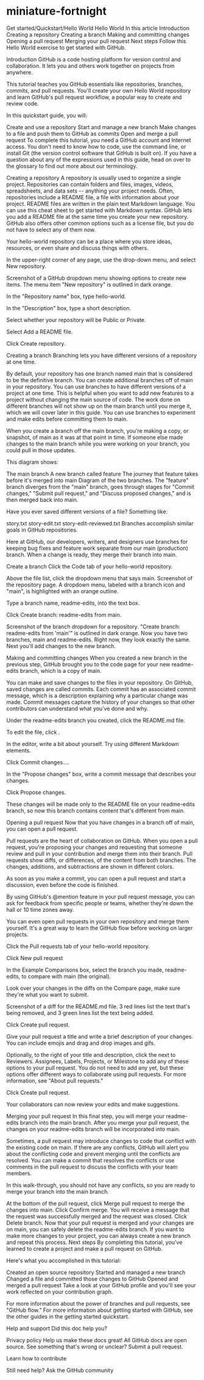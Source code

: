 # miniature-fortnight
Get started/Quickstart/Hello World
Hello World
In this article
Introduction
Creating a repository
Creating a branch
Making and committing changes
Opening a pull request
Merging your pull request
Next steps
Follow this Hello World exercise to get started with GitHub.

Introduction
GitHub is a code hosting platform for version control and collaboration. It lets you and others work together on projects from anywhere.

This tutorial teaches you GitHub essentials like repositories, branches, commits, and pull requests. You'll create your own Hello World repository and learn GitHub's pull request workflow, a popular way to create and review code.

In this quickstart guide, you will:

Create and use a repository
Start and manage a new branch
Make changes to a file and push them to GitHub as commits
Open and merge a pull request
To complete this tutorial, you need a GitHub account and Internet access. You don't need to know how to code, use the command line, or install Git (the version control software that GitHub is built on). If you have a question about any of the expressions used in this guide, head on over to the glossary to find out more about our terminology.

Creating a repository
A repository is usually used to organize a single project. Repositories can contain folders and files, images, videos, spreadsheets, and data sets -- anything your project needs. Often, repositories include a README file, a file with information about your project. README files are written in the plain text Markdown language. You can use this cheat sheet to get started with Markdown syntax. GitHub lets you add a README file at the same time you create your new repository. GitHub also offers other common options such as a license file, but you do not have to select any of them now.

Your hello-world repository can be a place where you store ideas, resources, or even share and discuss things with others.

In the upper-right corner of any page, use the  drop-down menu, and select New repository.

Screenshot of a GitHub dropdown menu showing options to create new items. The menu item "New repository" is outlined in dark orange.

In the "Repository name" box, type hello-world.

In the "Description" box, type a short description.

Select whether your repository will be Public or Private.

Select Add a README file.

Click Create repository.

Creating a branch
Branching lets you have different versions of a repository at one time.

By default, your repository has one branch named main that is considered to be the definitive branch. You can create additional branches off of main in your repository. You can use branches to have different versions of a project at one time. This is helpful when you want to add new features to a project without changing the main source of code. The work done on different branches will not show up on the main branch until you merge it, which we will cover later in this guide. You can use branches to experiment and make edits before committing them to main.

When you create a branch off the main branch, you're making a copy, or snapshot, of main as it was at that point in time. If someone else made changes to the main branch while you were working on your branch, you could pull in those updates.

This diagram shows:

The main branch
A new branch called feature
The journey that feature takes before it's merged into main
Diagram of the two branches. The "feature" branch diverges from the "main" branch, goes through stages for "Commit changes," "Submit pull request," and "Discuss proposed changes," and is then merged back into main.

Have you ever saved different versions of a file? Something like:

story.txt
story-edit.txt
story-edit-reviewed.txt
Branches accomplish similar goals in GitHub repositories.

Here at GitHub, our developers, writers, and designers use branches for keeping bug fixes and feature work separate from our main (production) branch. When a change is ready, they merge their branch into main.

Create a branch
Click the Code tab of your hello-world repository.

Above the file list, click the dropdown menu that says main.
Screenshot of the repository page. A dropdown menu, labeled with a branch icon and "main", is highlighted with an orange outline.

Type a branch name, readme-edits, into the text box.

Click Create branch: readme-edits from main.

Screenshot of the branch dropdown for a repository. "Create branch: readme-edits from 'main'" is outlined in dark orange.
Now you have two branches, main and readme-edits. Right now, they look exactly the same. Next you'll add changes to the new branch.

Making and committing changes
When you created a new branch in the previous step, GitHub brought you to the code page for your new readme-edits branch, which is a copy of main.

You can make and save changes to the files in your repository. On GitHub, saved changes are called commits. Each commit has an associated commit message, which is a description explaining why a particular change was made. Commit messages capture the history of your changes so that other contributors can understand what you’ve done and why.

Under the readme-edits branch you created, click the README.md file.

To edit the file, click .

In the editor, write a bit about yourself. Try using different Markdown elements.

Click Commit changes....

In the "Propose changes" box, write a commit message that describes your changes.

Click Propose changes.

These changes will be made only to the README file on your readme-edits branch, so now this branch contains content that's different from main.

Opening a pull request
Now that you have changes in a branch off of main, you can open a pull request.

Pull requests are the heart of collaboration on GitHub. When you open a pull request, you're proposing your changes and requesting that someone review and pull in your contribution and merge them into their branch. Pull requests show diffs, or differences, of the content from both branches. The changes, additions, and subtractions are shown in different colors.

As soon as you make a commit, you can open a pull request and start a discussion, even before the code is finished.

By using GitHub's @mention feature in your pull request message, you can ask for feedback from specific people or teams, whether they're down the hall or 10 time zones away.

You can even open pull requests in your own repository and merge them yourself. It's a great way to learn the GitHub flow before working on larger projects.

Click the Pull requests tab of your hello-world repository.

Click New pull request

In the Example Comparisons box, select the branch you made, readme-edits, to compare with main (the original).

Look over your changes in the diffs on the Compare page, make sure they're what you want to submit.

Screenshot of a diff for the README.md file. 3 red lines list the text that's being removed, and 3 green lines list the text being added.

Click Create pull request.

Give your pull request a title and write a brief description of your changes. You can include emojis and drag and drop images and gifs.

Optionally, to the right of your title and description, click the  next to Reviewers. Assignees, Labels, Projects, or Milestone to add any of these options to your pull request. You do not need to add any yet, but these options offer different ways to collaborate using pull requests. For more information, see "About pull requests."

Click Create pull request.

Your collaborators can now review your edits and make suggestions.

Merging your pull request
In this final step, you will merge your readme-edits branch into the main branch. After you merge your pull request, the changes on your readme-edits branch will be incorporated into main.

Sometimes, a pull request may introduce changes to code that conflict with the existing code on main. If there are any conflicts, GitHub will alert you about the conflicting code and prevent merging until the conflicts are resolved. You can make a commit that resolves the conflicts or use comments in the pull request to discuss the conflicts with your team members.

In this walk-through, you should not have any conflicts, so you are ready to merge your branch into the main branch.

At the bottom of the pull request, click Merge pull request to merge the changes into main.
Click Confirm merge. You will receive a message that the request was successfully merged and the request was closed.
Click Delete branch. Now that your pull request is merged and your changes are on main, you can safely delete the readme-edits branch. If you want to make more changes to your project, you can always create a new branch and repeat this process.
Next steps
By completing this tutorial, you've learned to create a project and make a pull request on GitHub.

Here's what you accomplished in this tutorial:

Created an open source repository
Started and managed a new branch
Changed a file and committed those changes to GitHub
Opened and merged a pull request
Take a look at your GitHub profile and you'll see your work reflected on your contribution graph.

For more information about the power of branches and pull requests, see "GitHub flow." For more information about getting started with GitHub, see the other guides in the getting started quickstart.

Help and support
Did this doc help you?

Privacy policy
Help us make these docs great!
All GitHub docs are open source. See something that's wrong or unclear? Submit a pull request.

Learn how to contribute

Still need help?
Ask the GitHub community
